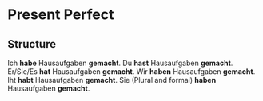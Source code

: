 # Present Perfect

## Structure

  Ich **habe** Hausaufgaben **gemacht**.
  Du **hast** Hausaufgaben **gemacht**.
  Er/Sie/Es **hat** Hausaufgaben **gemacht**.
  Wir **haben** Hausaufgaben **gemacht**.
  Iht **habt** Hausaufgaben **gemacht**.
  Sie (Plural and formal) **haben** Hausaufgaben **gemacht**.
